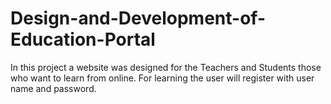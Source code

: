 # Design-and-Development-of-Education-Portal
In this project a website was designed for the Teachers and Students   those who want to learn from online. For learning the user will register with user name and password.
